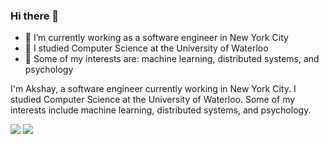 ### Hi there 👋

- 🔭 I’m currently working as a software engineer in New York City
- 💬 I studied Computer Science at the University of Waterloo
- 🌱 Some of my interests are: machine learning, distributed systems, and psychology

I'm Akshay, a software engineer currently working in New York City. I studied Computer Science at the University of Waterloo. Some of my interests include machine learning, distributed systems, and psychology.

<div>
  <img align="top" src="https://github-readme-stats.vercel.app/api?username=paksha&count_private=true&show_icons=true&hide_rank=true&hide=issues&border_color=ffffff" />
  <img align="top" src="https://github-readme-stats.vercel.app/api/top-langs/?username=paksha&layout=compact&border_color=ffffff" />
</div>

<!--
**paksha/paksha** is a ✨ _special_ ✨ repository because its `README.md` (this file) appears on your GitHub profile.

Here are some ideas to get you started:

- 🔭 I’m currently working on ...
- 🌱 I’m currently learning ...
- 👯 I’m looking to collaborate on ...
- 🤔 I’m looking for help with ...
- 💬 Ask me about ...
- 📫 How to reach me: ...
- 😄 Pronouns: ...
- ⚡ Fun fact: ...
-->
